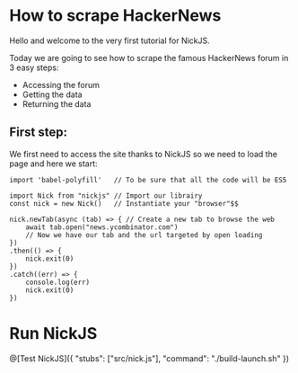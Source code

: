 # How to scrape HackerNews

Hello and welcome to the very first tutorial for NickJS.

Today we are going to see how to scrape the famous HackerNews forum in 3 easy steps:
* Accessing the forum
* Getting the data
* Returning the data

## First step:

We first need to access the site thanks to NickJS so we need to load the page and here we start:
```language-javascript
import 'babel-polyfill'   // To be sure that all the code will be ES5

import Nick from "nickjs" // Import our librairy
const nick = new Nick()   // Instantiate your "browser"$$

nick.newTab(async (tab) => { // Create a new tab to browse the web
	await tab.open("news.ycombinator.com")
	// Now we have our tab and the url targeted by open loading
})
.then(() => {
	nick.exit(0)
})
.catch((err) => {
	console.log(err)
	nick.exit(0)
})
```

# Run NickJS

@[Test NickJS]({ "stubs": ["src/nick.js"], "command": "./build-launch.sh" })